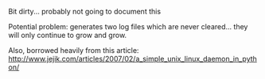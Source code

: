 Bit dirty... probably not going to document this

Potential problem: generates two log files which are never cleared... they will only continue to grow and grow.

Also, borrowed heavily from this article: http://www.jejik.com/articles/2007/02/a_simple_unix_linux_daemon_in_python/
